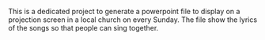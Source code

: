 This is a dedicated project to generate a powerpoint file to display on a projection screen in a local church on every Sunday. The file show the lyrics of the songs so that people can sing together.

